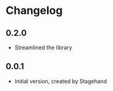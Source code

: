 # Changelog

## 0.2.0

+ Streamlined the library

## 0.0.1

- Initial version, created by Stagehand
